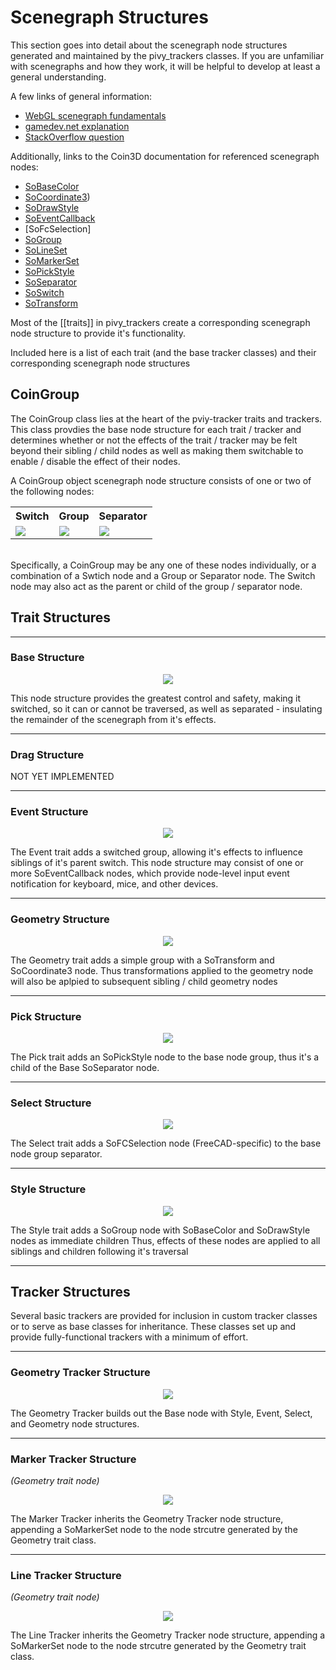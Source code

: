 # Scenegraph Structures

This section goes into detail about the scenegraph node structures generated and maintained by the pivy_trackers classes.  If you are unfamiliar with scenegraphs and how they work, it will be helpful to develop at least a general understanding.  

A few links of general information:

* [WebGL scenegraph fundamentals](https://webglfundamentals.org/webgl/lessons/webgl-scene-graph.html)
* [gamedev.net explanation](http://archive.gamedev.net/archive/reference/programming/features/scenegraph/index.html)
* [StackOverflow question](https://stackoverflow.com/questions/5319282/game-engines-what-are-scene-graphs)


Additionally, links to the Coin3D documentation for referenced scenegraph nodes:

* [SoBaseColor](https://grey.colorado.edu/coin3d/classSoBaseColor.html)
* [SoCoordinate3](https://grey.colorado.edu/coin3d/classSoCoordinate3.html))
* [SoDrawStyle](https://grey.colorado.edu/coin3d/classSoDrawStyle.html)
* [SoEventCallback](https://grey.colorado.edu/coin3d/classSoEventCallback.html)
* [SoFcSelection]
* [SoGroup](https://grey.colorado.edu/coin3d/classSoGroup.html)
* [SoLineSet](https://grey.colorado.edu/coin3d/classSoLineSet.html)
* [SoMarkerSet](https://grey.colorado.edu/coin3d/classSoMarkerSet.html)
* [SoPickStyle](https://grey.colorado.edu/coin3d/classSoPickStyle.html)
* [SoSeparator](https://grey.colorado.edu/coin3d/classSoSeparator.html)
* [SoSwitch](https://grey.colorado.edu/coin3d/classSoSwitch.html)
* [SoTransform](https://grey.colorado.edu/coin3d/classSoTransform.html)

Most of the [[traits]] in pivy_trackers create a corresponding scenegraph node structure to provide it's functionality.

Included here is a list of each trait (and the base tracker classes) and their corresponding scenegraph node structures

## CoinGroup

The CoinGroup class lies at the heart of the pviy-tracker traits and trackers.  This class provdies the base node structure
for each trait / tracker and determines whether or not the effects of the trait / tracker may be felt beyond
their sibling / child nodes as well as making them switchable to enable / disable the effect of their nodes.

A CoinGroup object  scenegraph node structure consists of one or two of the following nodes:
<br>
<table margin: 0 auto>
    <tr>
        <th scope="col">Switch</th>
        <th scope="col">Group</th>
        <th scope="col">Separator</th>
    </tr>
    <tr>
        <td><img src="images/switch.svg"></td>
        <td><img src="images/group.svg"></td>
        <td><img src="images/separator.svg"></td>
    </tr>
</table>
<br>
Specifically, a CoinGroup may be any one of these nodes individually, or a combination of a Swtich node and a Group or Separator node.
The Switch node may also act as the parent or child of the group / separator node.

## Trait Structures
***
### Base Structure


<p align="center"><img src="images/switch-separator.svg"></p>

This node structure provides the greatest control and safety, making it switched, so it can or cannot be traversed,
as well as separated - insulating the remainder of the scenegraph from it's effects.
***
### Drag Structure

 NOT YET IMPLEMENTED
***
### Event Structure


<p align="center"><img src="images/event.svg"></p>

The Event trait adds a switched group, allowing it's effects to influence siblings of it's parent switch.
This node structure may consist of one or more SoEventCallback nodes, which provide node-level input event notification
for keyboard, mice, and other devices.
***
### Geometry Structure


<p align="center"><img src="images/geometry.svg"></p>

The Geometry trait adds a simple group with a SoTransform and SoCoordinate3 node.  Thus transformations applied
to the geometry node will also be aplpied to subsequent sibling / child geometry nodes
***
### Pick Structure


<p align="center"><img src="images/pick.svg"></p>

The Pick trait adds an SoPickStyle node to the base node group, thus it's a child of the Base SoSeparator node.
***
### Select Structure


<p align="center"><img src="images/select.svg"></p>

The Select trait adds a SoFCSelection node (FreeCAD-specific) to the base node group separator.
***
### Style Structure

<p align="center"><img src="images/style.svg"></p>

The Style trait adds a SoGroup node with SoBaseColor and SoDrawStyle nodes as immediate children
Thus, effects of these nodes are applied to all siblings and children following it's traversal

***
## Tracker Structures

Several basic trackers are provided for inclusion in custom tracker classes or to serve as base classes
for inheritance.  These classes set up and provide fully-functional trackers with a minimum of effort.

***
### Geometry Tracker Structure

<p align="center"><img src="images/geometry_tracker.svg"></p>

The Geometry Tracker builds out the Base node with Style, Event, Select, and Geometry node structures.

***
### Marker Tracker Structure
*(Geometry trait node)*

<p align="center"><img src="images/marker_tracker.svg"></p>

The Marker Tracker inherits the Geometry Tracker node structure, appending a SoMarkerSet node to the
node strcutre generated by the Geometry trait class.
***
### Line Tracker Structure 
*(Geometry trait node)*

<p align="center"><img src="images/line_tracker.svg"></p>

The Line Tracker inherits the Geometry Tracker node structure, appending a SoMarkerSet node to the
node strcutre generated by the Geometry trait class.
